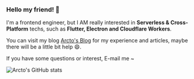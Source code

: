 ### Hello my friend! 👋

I'm a frontend engineer, but I AM really interested in __Serverless & Cross-Platform__ techs, such as __Flutter, Electron and Cloudflare Workers__.

You can visit my blog [Arcto's Blog](https://blog.arcto.me) for my experience and articles, maybe there will be a little bit help 😄.

If you have some questions or interest, E-mail me ~

![Arcto's GitHub stats](https://github-readme-stats.vercel.app/api?username=arctome&count_private=true&show_icons=true&theme=onedark)
